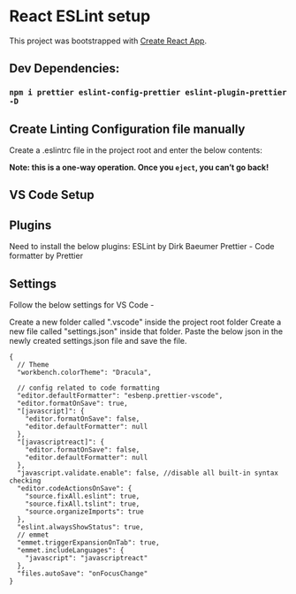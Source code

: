 # React ESLint setup

This project was bootstrapped with [Create React App](https://github.com/facebook/create-react-app).

## Dev Dependencies:

### `npm i prettier eslint-config-prettier eslint-plugin-prettier -D`

## Create Linting Configuration file manually

Create a .eslintrc file in the project root and enter the below contents:

**Note: this is a one-way operation. Once you `eject`, you can’t go back!**

## VS Code Setup

## Plugins

Need to install the below plugins:
ESLint by Dirk Baeumer
Prettier - Code formatter by Prettier

## Settings

Follow the below settings for VS Code -

Create a new folder called ".vscode" inside the project root folder
Create a new file called "settings.json" inside that folder.
Paste the below json in the newly created settings.json file and save the file.

```
{
  // Theme
  "workbench.colorTheme": "Dracula",

  // config related to code formatting
  "editor.defaultFormatter": "esbenp.prettier-vscode",
  "editor.formatOnSave": true,
  "[javascript]": {
    "editor.formatOnSave": false,
    "editor.defaultFormatter": null
  },
  "[javascriptreact]": {
    "editor.formatOnSave": false,
    "editor.defaultFormatter": null
  },
  "javascript.validate.enable": false, //disable all built-in syntax checking
  "editor.codeActionsOnSave": {
    "source.fixAll.eslint": true,
    "source.fixAll.tslint": true,
    "source.organizeImports": true
  },
  "eslint.alwaysShowStatus": true,
  // emmet
  "emmet.triggerExpansionOnTab": true,
  "emmet.includeLanguages": {
    "javascript": "javascriptreact"
  },
  "files.autoSave": "onFocusChange"
}

```
